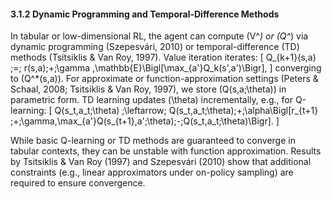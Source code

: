 #### 3.1.2 Dynamic Programming and Temporal-Difference Methods

In tabular or low-dimensional RL, the agent can compute \(V^*\) or \(Q^*\) via dynamic programming (Szepesvári, 2010) or temporal-difference (TD) methods (Tsitsiklis & Van Roy, 1997). Value iteration iterates:
\[
Q_{k+1}(s,a) \;=\; r(s,a)\;+\;\gamma \,\mathbb{E}\Bigl[\max_{a'}Q_k(s',a')\Bigr],
\]
converging to \(Q^*(s,a)\). For approximate or function-approximation settings (Peters & Schaal, 2008; Tsitsiklis & Van Roy, 1997), we store \(Q(s,a;\theta)\) in parametric form. TD learning updates \(\theta\) incrementally, e.g., for Q-learning:
\[
Q(s_t,a_t;\theta) \;\leftarrow\; Q(s_t,a_t;\theta)\;+\;\alpha\Bigl[r_{t+1} \;+\;\gamma\,\max_{a'}Q(s_{t+1},a';\theta)\;-\;Q(s_t,a_t;\theta)\Bigr].
\]

While basic Q-learning or TD methods are guaranteed to converge in tabular contexts, they can be unstable with function approximation. Results by Tsitsiklis & Van Roy (1997) and Szepesvári (2010) show that additional constraints (e.g., linear approximators under on-policy sampling) are required to ensure convergence.
